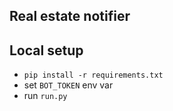 ## Real estate notifier 

## Local setup

- `pip install -r requirements.txt`
- set `BOT_TOKEN` env var
- run `run.py`
